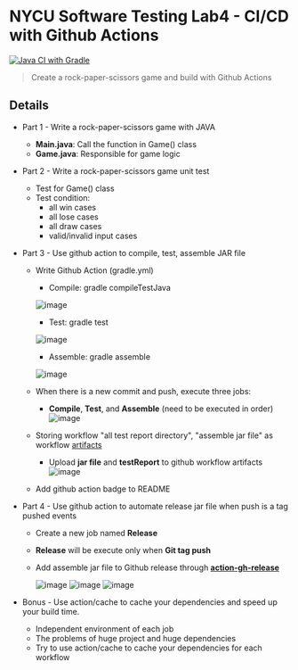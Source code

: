 # NYCU Software Testing Lab4 - CI/CD with Github Actions
[![Java CI with Gradle](https://github.com/littlehanli/st_nycu_lab4_309553004/actions/workflows/gradle.yml/badge.svg)](https://github.com/littlehanli/st_nycu_lab4_309553004/actions/workflows/gradle.yml)


>Create a rock-paper-scissors game and build with Github Actions


## Details

* Part 1 - Write a rock-paper-scissors game with JAVA
    * **Main.java**: Call the function in Game() class
    * **Game.java**: Responsible for game logic

* Part 2 - Write a rock-paper-scissors game unit test
    * Test for Game() class
    * Test condition:
        *  all win cases
        *  all lose cases
        *  all draw cases
        *  valid/invalid input cases

* Part 3 - Use github action to compile, test, assemble JAR file
    * Write Github Action (gradle.yml)
        * Compile: gradle compileTestJava

         ![image](https://imgur.com/0A4BlBC.png)
        * Test: gradle test
         
         ![image](https://imgur.com/ZOJiT89.png)
        * Assemble: gradle assemble
         
         ![image](https://imgur.com/WcWV79h.png)
    
    * When there is a new commit and push, execute three jobs:
        * **Compile**, **Test**, and **Assemble** (need to be executed in order)
        ![image](https://imgur.com/N6hoAtj.png)
    * Storing workflow "all test report directory", "assemble jar file" as workflow [artifacts](https://github.com/actions/upload-artifact)
        * Upload **jar file** and **testReport** to github workflow artifacts
        ![image](https://imgur.com/wk0G0Hf.png)
    * Add github action badge to README

* Part 4 - Use github action to automate release jar file when push is a tag pushed events
    * Create a new job named **Release**
    * **Release** will be execute only when **Git tag push**
    * Add assemble jar file to Github release through **[action-gh-release](https://github.com/softprops/action-gh-release)**

      ![image](https://imgur.com/ZHYOPhw.png)
      ![image](https://imgur.com/b6F9spL.png)
      ![image](https://imgur.com/kYdtcNN.png)


* Bonus - Use action/cache to cache your dependencies and speed up your build time.
    * Independent environment of each job
    * The problems of huge project and huge dependencies
    * Try to use action/cache to cache your dependencies for each workflow

